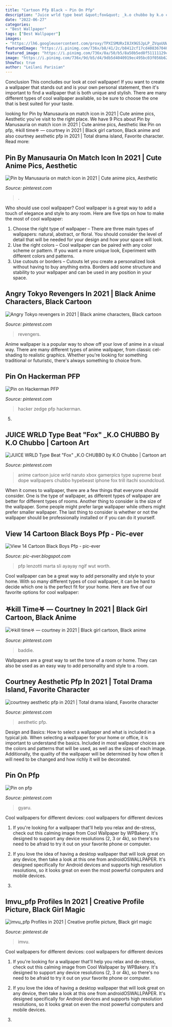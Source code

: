 ```yaml
---
title: "Cartoon Pfp Black ~ Pin On Pfp"
description: "Juice wrld type beat &quot;fox&quot; _k.o chubbo by k.o chubbo"
date: "2022-06-27"
categories:
- "Best Wallpaper"
tags: ["Best Wallpaper"]
images:
- "https://lh6.googleusercontent.com/proxy/TPXISMURxI8JX9G5JpLP_ZVqoUUWKQ2BSJtX3UVvtGryf3moCgn0vfT8-ouu_mAXnB9z-jUkLqPJ5YdXq7BsFCmQZXV91SqwLjz467fycd1Fv3yiskdGFg_HC3_ACoz0jm0yH-dNVg=w1200-h630-p-k-no-nu"
featuredImage: "https://i.pinimg.com/736x/b8/41/2c/b8412cf17cd408367040b7f55f400ff6.jpg"
featured_image: "https://i.pinimg.com/736x/8a/50/b5/8a50b5ed8f51111129ce4ebfb306ba8c.jpg"
image: "https://i.pinimg.com/736x/9d/b5/d4/9db5d4040919ec495bc03f056b62af8a.jpg"
ShowToc: true
author: "Leilani Parisian"
---
```



Conclusion
This concludes our look at cool wallpaper! If you want to create a wallpaper that stands out and is your own personal statement, then it's important to find a wallpaper that is both unique and stylish. There are many different types of cool wallpaper available, so be sure to choose the one that is best suited for your taste.

	

		
looking for Pin by Manusauria on match icon in 2021 | Cute anime pics, Aesthetic you've visit to the right place. We have 9 Pics about Pin by Manusauria on match icon in 2021 | Cute anime pics, Aesthetic like Pin on pfp, 𖤐kill time𖤐 — courtney in 2021 | Black girl cartoon, Black anime and also courtney aesthetic pfp in 2021 | Total drama island, Favorite character. Read more:
		
    
## Pin By Manusauria On Match Icon In 2021 | Cute Anime Pics, Aesthetic

<img loading=lazy src="https://i.pinimg.com/736x/8a/50/b5/8a50b5ed8f51111129ce4ebfb306ba8c.jpg" onerror="this.onerror=null;this.src='https://tse2.mm.bing.net/th?id=OIP.e16aYfpovrOW8CKxfbGEyQHaHQ&amp;pid=15.1';" alt="Pin by Manusauria on match icon in 2021 | Cute anime pics, Aesthetic">

_Source: pinterest.com_

>. 

	

Who should use cool wallpaper?
Cool wallpaper is a great way to add a touch of elegance and style to any room. Here are five tips on how to make the most of cool wallpaper: 
1) Choose the right type of wallpaper – There are three main types of wallpapers: natural, abstract, or floral. You should consider the level of detail that will be needed for your design and how your space will look. 
2) Use the right colors – Cool wallpaper can be paired with any color scheme or pattern. If you want a more unique look, Experiment with different colors and patterns. 
3) Use cutouts or borders – Cutouts let you create a personalized look without having to buy anything extra. Borders add some structure and stability to your wallpaper and can be used in any position in your space.

    
## Angry Tokyo Revengers In 2021 | Black Anime Characters, Black Cartoon

<img loading=lazy src="https://i.pinimg.com/736x/9d/b5/d4/9db5d4040919ec495bc03f056b62af8a.jpg" onerror="this.onerror=null;this.src='https://tse3.mm.bing.net/th?id=OIP.PCjNTU8rbttx2_wBEza6kgHaKo&amp;pid=15.1';" alt="Angry Tokyo revengers in 2021 | Black anime characters, Black cartoon">

_Source: pinterest.com_

>revengers. 

	

Anime wallpaper is a popular way to show off your love of anime in a visual way. There are many different types of anime wallpaper, from classic cel-shading to realistic graphics. Whether you're looking for something traditional or futuristic, there's always something to choice from.

    
## Pin On Hackerman PFP

<img loading=lazy src="https://i.pinimg.com/736x/0f/b2/5c/0fb25c0c64aad1c99b720a966bc5795e.jpg" onerror="this.onerror=null;this.src='https://tse3.mm.bing.net/th?id=OIP.ypcRELbeTO16iZnRIqTzygAAAA&amp;pid=15.1';" alt="Pin on Hackerman PFP">

_Source: pinterest.com_

>hacker zedge pfp hackerman. 

	

5.

    
## JUICE WRLD Type Beat &quot;Fox&quot; _K.O CHUBBO By K.O Chubbo | Cartoon Art

<img loading=lazy src="https://i.pinimg.com/736x/6f/ac/be/6facbeee53f1cf31d7122dc8258731bc.jpg" onerror="this.onerror=null;this.src='https://tse3.mm.bing.net/th?id=OIP.1IKpmWb7sTwMFyspy5kbzQHaHa&amp;pid=15.1';" alt="JUICE WRLD Type Beat &quot;Fox&quot; _K.O CHUBBO by K.O Chubbo | Cartoon art">

_Source: pinterest.com_

>anime cartoon juice wrld naruto xbox gamerpics type supreme beat dope wallpapers chubbo hypebeast iphone fox trill itachi soundcloud. 

	

When it comes to wallpaper, there are a few things that everyone should consider. One is the type of wallpaper, as different types of wallpaper are better for different types of rooms. Another thing to consider is the size of the wallpaper. Some people might prefer large wallpaper while others might prefer smaller wallpaper. The last thing to consider is whether or not the wallpaper should be professionally installed or if you can do it yourself.

    
## View 14 Cartoon Black Boys Pfp - Pic-ever

<img loading=lazy src="https://lh6.googleusercontent.com/proxy/TPXISMURxI8JX9G5JpLP_ZVqoUUWKQ2BSJtX3UVvtGryf3moCgn0vfT8-ouu_mAXnB9z-jUkLqPJ5YdXq7BsFCmQZXV91SqwLjz467fycd1Fv3yiskdGFg_HC3_ACoz0jm0yH-dNVg=w1200-h630-p-k-no-nu" onerror="this.onerror=null;this.src='https://tse2.mm.bing.net/th?id=OIP.8QNaKy2Gp-RnQuJ_k1IQ7gAAAA&amp;pid=15.1';" alt="View 14 Cartoon Black Boys Pfp - pic-ever">

_Source: pic-ever.blogspot.com_

>pfp lenzotti marta sli ayayay ngif wut worth. 

	

Cool wallpaper can be a great way to add personality and style to your home. With so many different types of cool wallpaper, it can be hard to decide which one is the perfect fit for your home. Here are five of our favorite options for cool wallpaper: 

    
## 𖤐kill Time𖤐 — Courtney In 2021 | Black Girl Cartoon, Black Anime

<img loading=lazy src="https://i.pinimg.com/736x/f0/56/4e/f0564ed97004318cec747363898efa35.jpg" onerror="this.onerror=null;this.src='https://tse3.mm.bing.net/th?id=OIP.0k3zvQmJtzwOd3urFiMJsAHaHa&amp;pid=15.1';" alt="𖤐kill time𖤐 — courtney in 2021 | Black girl cartoon, Black anime">

_Source: pinterest.com_

>baddie. 

	

Wallpapers are a great way to set the tone of a room or home. They can also be used as an easy way to add personality and style to a room.

    
## Courtney Aesthetic Pfp In 2021 | Total Drama Island, Favorite Character

<img loading=lazy src="https://i.pinimg.com/736x/48/7e/99/487e99d12d247a9e71bf288ba656b27c.jpg" onerror="this.onerror=null;this.src='https://tse2.mm.bing.net/th?id=OIP.MOGO3dQyyRe4-T5_dEIDMQHaEK&amp;pid=15.1';" alt="courtney aesthetic pfp in 2021 | Total drama island, Favorite character">

_Source: pinterest.com_

>aesthetic pfp. 

	

Design and Basics: How to select a wallpaper and what is included in a typical job.
When selecting a wallpaper for your home or office, it is important to understand the basics. Included in most wallpaper choices are the colors and patterns that will be used, as well as the sizes of each image. Additionally, the quality of the wallpaper will be determined by how often it will need to be changed and how richly it will be decorated.

    
## Pin On Pfp

<img loading=lazy src="https://i.pinimg.com/736x/b8/41/2c/b8412cf17cd408367040b7f55f400ff6.jpg" onerror="this.onerror=null;this.src='https://tse2.mm.bing.net/th?id=OIP.Zh56GB7iZd-kgqYsVmqN0QHaLH&amp;pid=15.1';" alt="Pin on pfp">

_Source: pinterest.com_

>gyaru. 

	

Cool wallpapers for different devices:
cool wallpapers for different devices 

1. If you're looking for a wallpaper that'll help you relax and de-stress, check out this calming image from Cool Wallpaper by WPBakery. It's designed to support any device resolutions (2, 3 or 4k), so there's no need to be afraid to try it out on your favorite phone or computer.

2. If you love the idea of having a desktop wallpaper that will look great on any device, then take a look at this one from androidOSWALLPAPER. It's designed specifically for Android devices and supports high resolution resolutions, so it looks great on even the most powerful computers and mobile devices.

3.

    
## Imvu_pfp Profiles In 2021 | Creative Profile Picture, Black Girl Magic

<img loading=lazy src="https://i.pinimg.com/736x/49/35/80/49358081c4d16939abc1cd8ec37fcce5.jpg" onerror="this.onerror=null;this.src='https://tse1.mm.bing.net/th?id=OIP.UaH0_H-4pyjFP8ux9yHtqAHaHa&amp;pid=15.1';" alt="imvu_pfp Profiles in 2021 | Creative profile picture, Black girl magic">

_Source: pinterest.de_

>imvu. 

	

Cool wallpapers for different devices:
cool wallpapers for different devices 

1. If you're looking for a wallpaper that'll help you relax and de-stress, check out this calming image from Cool Wallpaper by WPBakery. It's designed to support any device resolutions (2, 3 or 4k), so there's no need to be afraid to try it out on your favorite phone or computer.

2. If you love the idea of having a desktop wallpaper that will look great on any device, then take a look at this one from androidOSWALLPAPER. It's designed specifically for Android devices and supports high resolution resolutions, so it looks great on even the most powerful computers and mobile devices.

3.

